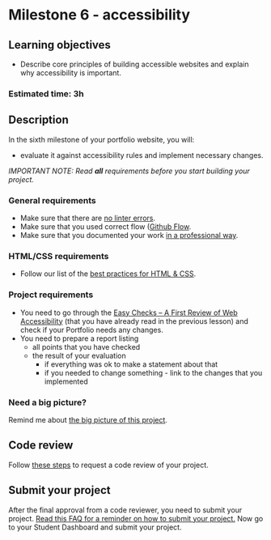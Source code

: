 # Milestone 6 - accessibility

## Learning objectives
- Describe core principles of building accessible websites and explain why accessibility is important.

### Estimated time: 3h

## Description

In the sixth milestone of your portfolio website, you will:

- evaluate it against accessibility rules and implement necessary changes.


*IMPORTANT NOTE: Read **all** requirements before you start building your project.*

### General requirements

- Make sure that there are [no linter errors](https://github.com/microverseinc/linters-config).
- Make sure that you used correct flow ([Github Flow](https://github.com/microverseinc/curriculum-transversal-skills/blob/main/git-github/articles/github_flow.md).
- Make sure that you documented your work [in a professional way](https://github.com/microverseinc/curriculum-transversal-skills/blob/main/documentation/articles/professional_repo_rules.md).

### HTML/CSS requirements

- Follow our list of the [best practices for HTML & CSS](https://github.com/microverseinc/curriculum-html-css/blob/main/articles/html_css_best_practices.md).

### Project requirements

- You need to go through the [Easy Checks – A First Review of Web Accessibility](https://www.w3.org/WAI/test-evaluate/preliminary/) (that you have already read in the previous lesson) and check if your Portfolio needs any changes.
- You need to prepare a report listing
     - all points that you have checked
     - the result of your evaluation
        - if everything was ok to make a statement about that
        - if you needed to change something - link to the changes that you implemented 

### Need a big picture?

Remind me about [the big picture of this project](./sneak_peek.md).

## Code review

Follow [these steps](https://github.com/microverseinc/curriculum-transversal-skills/blob/main/code-review/articles/how_to_ask_for_a_code_review.md) to request a code review of your project.

## Submit your project

After the final approval from a code reviewer, you need to submit your project.
[Read this FAQ for a reminder on how to submit your project.](https://microverse.zendesk.com/hc/en-us/articles/360061344234)
Now go to your Student Dashboard and submit your project.

 
